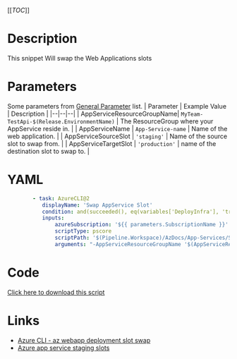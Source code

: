 [[_TOC_]]

# Description

This snippet Will swap the Web Applications slots

# Parameters

Some parameters from [General Parameter](/Azure/Azure-CLI-Snippets) list.
| Parameter | Example Value | Description |
|--|--|--|
| AppServiceResourceGroupName| `MyTeam-TestApi-$(Release.EnvironmentName)` | The ResourceGroup where your AppService reside in. |
| AppServiceName | `App-Service-name` | Name of the web application. |
| AppServiceSourceSlot | `'staging'` | Name of the source slot to swap from. |
| AppServiceTargetSlot | `'production'` | name of the destination slot to swap to. |

# YAML

```yaml
        - task: AzureCLI@2
           displayName: 'Swap AppService Slot'
           condition: and(succeeded(), eq(variables['DeployInfra'], 'true'))
           inputs:
               azureSubscription: '${{ parameters.SubscriptionName }}'
               scriptType: pscore
               scriptPath: '$(Pipeline.Workspace)/AzDocs/App-Services/Swap-AppService-Slot.ps1'
               arguments: "-AppServiceResourceGroupName '$(AppServiceResourceGroupName)' -AppServiceName '$(AppServiceName)' -AppServiceSourceSlot '$(AppServiceSourceSlot)' -AppServiceTargetSlot '$(AppServiceTargetSlot)'"
```

# Code

[Click here to download this script](../../../../src/App-Services/Swap-AppService-Slot.ps1)

# Links

- [Azure CLI - az webapp deployment slot swap](https://docs.microsoft.com/en-us/cli/azure/webapp/deployment/slot?view=azure-cli-latest#az_webapp_deployment_slot_swap)
- [Azure app service staging slots](https://docs.microsoft.com/en-us/azure/app-service/deploy-staging-slots)
